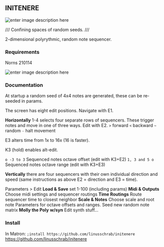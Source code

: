 ## INITENERE

![enter image description here](https://www.getgometro.com/wp-content/uploads/2017/01/traffic-congestion-sa-474927869.jpg)

/// Confining spaces of random seeds. ///

2-dimensional polyrythmic, random note sequencer.

### Requirements

Norns 210114

![enter image description here](https://llllllll.co/uploads/default/original/3X/9/7/97471bc175bf2f475336a91f80d16985731f9c52.png)


### Documentation
At startup a random seed of 4x4 notes are generated, these can be re-seeded in params.

The screen has eight edit positions. Navigate with E1.

**Horizontally** 1-4 selects four separate rows of sequencers. These trigger notes and move in one of three ways. Edit with E2.
`>` forward
`<` backward
`~` random
`-` halt movement

E3 alters time from 1x to 16x (16 is faster).

K3 (hold) enables alt-edit.

`o -3 to 3` Sequenced notes octave offset (edit with K3+E2)
`1, 3 and 5 o` Sequenced notes octave range (edit with K3+E3)

**Vertically** there are four sequencers with their own individual direction and speed (same instructions as above E2 = direction and E3 = time).

Parameters > Edit
**Load & Save** 
set 1-100 (including params)
**Midi & Outputs**
Choose midi settings and sequencer routings
**Time Routings**
Route sequencer time to closest neighbor
**Scale & Notes**
Choose scale and root note
Parameters for octave offsets and ranges.
Seed new random note matrix
**Molly the Poly**
**w/syn**
Edit synth stuff...


### Install

In Matron: `;install https://github.com/linusschrab/initenere`
https://github.com/linusschrab/initenere
